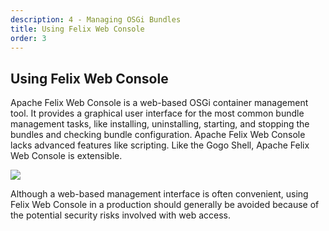 ```yaml
---
description: 4 - Managing OSGi Bundles
title: Using Felix Web Console
order: 3
---
```


## Using Felix Web Console

Apache Felix Web Console is a web-based OSGi container management tool. It provides a graphical user interface for the most common bundle management tasks, like installing, uninstalling, starting, and stopping the bundles and checking bundle configuration. Apache Felix Web Console lacks advanced features like scripting. Like the Gogo Shell, Apache Felix Web Console is extensible.

<img src="../images/felix-web-console.png" style="max-height: 100%"/>

Although a web-based management interface is often convenient, using Felix Web Console in a production should generally be avoided because of the potential security risks involved with web access.

